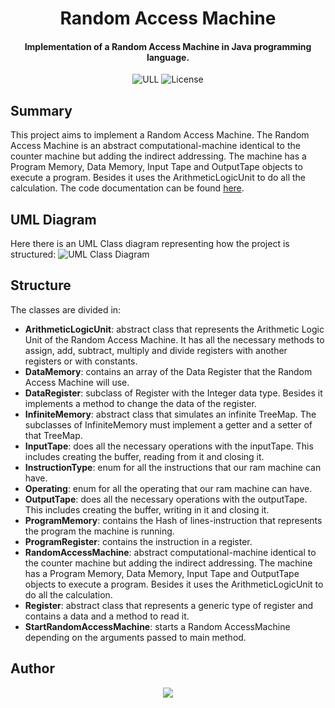 <h1 align="center">Random Access Machine</h1>
<h4 align="center">Implementation of a Random Access Machine in Java programming language.</h4>

<p align="center">
  <img alt="ULL" src="https://img.shields.io/badge/University-La%20Laguna-%2354048c?style=flat-square" />  
  <img alt="License" src="https://img.shields.io/github/license/angeligareta/random-access-machine?style=flat-square" />
</p>

## Summary
This project aims to implement a Random Access Machine. The Random Access Machine is an abstract
computational-machine identical to the counter machine but adding the indirect addressing. The machine has a
Program Memory, Data Memory, Input Tape and OutputTape objects to execute a program. Besides it uses the
ArithmeticLogicUnit to do all the calculation. The code documentation can be found [here](https://angeligareta.github.io/RandomAccessMachine/).

## UML Diagram
Here there is an UML Class diagram representing how the project is structured:
![UML Class Diagram](docs/img/uml-diagram.jpg)

## Structure
The classes are divided in:
- **ArithmeticLogicUnit**: abstract class that represents the Arithmetic Logic Unit of the Random Access Machine. It has all the necessary
methods to assign, add, subtract, multiply and divide registers with another registers or with constants.
- **DataMemory**: contains an array of the Data Register that the Random Access Machine will use.
- **DataRegister**: subclass of Register with the Integer data type. Besides it implements a method to change the data of the register.
- **InfiniteMemory**: abstract class that simulates an infinite TreeMap. The subclasses of InfiniteMemory must implement a getter and a setter of that TreeMap.
- **InputTape**: does all the necessary operations with the inputTape. This includes creating the buffer, reading from it and closing it.
- **InstructionType**: enum for all the instructions that our ram machine can have.
- **Operating**: enum for all the operating that our ram machine can have.
- **OutputTape**: does all the necessary operations with the outputTape. This includes creating the buffer, writing in it and closing it.
- **ProgramMemory**: contains the Hash of lines-instruction that represents the program the machine is running.
- **ProgramRegister**: contains the instruction in a register.
- **RandomAccessMachine**: abstract computational-machine identical to the counter machine but adding the indirect addressing. The machine has a Program Memory, Data Memory, Input Tape and OutputTape objects to execute a program. Besides it uses the ArithmeticLogicUnit to do all the calculation.
- **Register**: abstract class that represents a generic type of register and contains a data and a method to read it.
- **StartRandomAccessMachine**: starts a Random AccessMachine depending on the arguments passed to main method.

## Author
<p align="center">
  <a href="https://angeligareta.com" alt="Angel Igareta" target="_blank">
    <img
      style="max-width: 420px"
      src="https://lh3.googleusercontent.com/d/1a8GtvbvSP-kPeUBbFue3xuYZIMffFvFW=w600"
    />
  </a>
</p>
